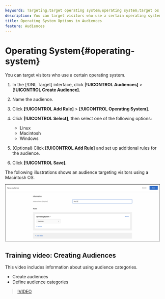 ```yaml
---
keywords: Targeting;target operating system;operating system;target os;os;target linux;linux;target windows;windows;target macintosh;macintosh;mac;target mac;win;target win
description: You can target visitors who use a certain operating system.
title: Operating System Options in Audiences
feature: Audiences
---
```


# Operating System{#operating-system}

You can target visitors who use a certain operating system.

1. In the [!DNL Target] interface, click **[!UICONTROL Audiences]** > **[!UICONTROL Create Audience]**. 
1. Name the audience. 
1. Click **[!UICONTROL Add Rule]** > **[!UICONTROL Operating System]**.
1. Click **[!UICONTROL Select]**, then select one of the following options:

    * Linux 
    * Macintosh 
    * Windows

1. (Optional) Click **[!UICONTROL Add Rule]** and set up additional rules for the audience. 
1. Click **[!UICONTROL Save]**.

The following illustrations shows an audience targeting visitors using a Macintosh OS.

![](assets/target_os.png)

## Training video: Creating Audiences

This video includes information about using audience categories.

* Create audiences 
* Define audience categories

>[!VIDEO](https://video.tv.adobe.com/v/17392) 
